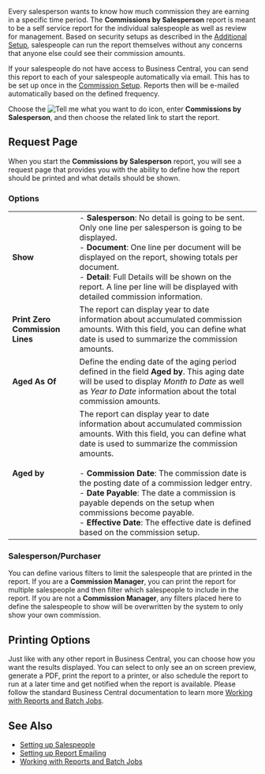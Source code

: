 Every salesperson wants to know how much commission they are earning in a specific time period. The **Commissions by Salesperson** report is meant to be a self service report for the individual salespeople as well as review for management. Based on security setups as described in the [Additional Setup](../additional-setups.md#user-setup), salespeople can run the report themselves without any concerns that anyone else could see their commission amounts.

If your salespeople do not have access to Business Central, you can send this report to each of your salespeople automatically via email. This has to be set up once in the [Commission Setup](../commission-setup.md#reporting). Reports then will be e-mailed automatically based on the defined frequency.

Choose the ![Tell me what you want to do](/images/magnifying-glass.gif) icon, enter **Commissions by Salesperson**, and then choose the related link to start the report.

## Request Page

When you start the **Commissions by Salesperson** report, you will see a request page that provides you with the ability to define how the report should be printed and what details should be shown.

### Options

|                                  |                                                                                                                       |
|----------------------------------|-----------------------------------------------------------------------------------------------------------------------|
| **Show** | - **Salesperson**: No detail is going to be sent. Only one line per salesperson is going to be displayed.<br>- **Document**: One line per document will be displayed on the report, showing totals per document.<br>- **Detail**: Full Details will be shown on the report. A line per line will be displayed with detailed commission information. |
| **Print Zero Commission Lines**  | The report can display year to date information about accumulated commission amounts. With this field, you can define what date is used to summarize the commission amounts. |
| **Aged As Of**                   | Define the ending date of the aging period defined in the field **Aged by**. This aging date will be used to display *Month to Date* as well as *Year to Date* information about the total commission amounts. |
| **Aged by**                      | The report can display year to date information about accumulated commission amounts. With this field, you can define what date is used to summarize the commission amounts.<br><br>- **Commission Date**: The commission date is the posting date of a commission ledger entry.<br>- **Date Payable**: The date a commission is payable depends on the setup when commissions become payable.<br>- **Effective Date**: The effective date is defined based on the commission setup. |

### Salesperson/Purchaser

You can define various filters to limit the salespeople that are printed in the report. If you are a **Commission Manager**, you can print the report for multiple salespeople and then filter which salespeople to include in the report. If you are not a **Commission Manager**, any filters placed here to define the salespeople to show will be overwritten by the system to only show your own commission.

## Printing Options

Just like with any other report in Business Central, you can choose how you want the results displayed. You can select to only see an on screen preview, generate a PDF, print the report to a printer, or also schedule the report to run at a later time and get notified when the report is available. Please follow the standard Business Central documentation to learn more [Working with Reports and Batch Jobs](https://docs.microsoft.com/en-us/dynamics365/business-central/ui-work-report).

## See Also

- [Setting up Salespeople](../additional-setups.md#user-setup)
- [Setting up Report Emailing](../commission-setup.md#reporting)
- [Working with Reports and Batch Jobs](https://docs.microsoft.com/en-us/dynamics365/business-central/ui-work-report)
